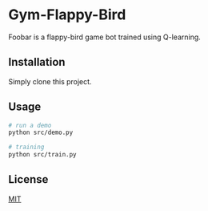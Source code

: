 # Gym-Flappy-Bird

Foobar is a flappy-bird game bot trained using Q-learning.

## Installation

Simply clone this project.


## Usage

```bash
# run a demo
python src/demo.py

# training
python src/train.py
```

## License
[MIT](https://choosealicense.com/licenses/mit/)